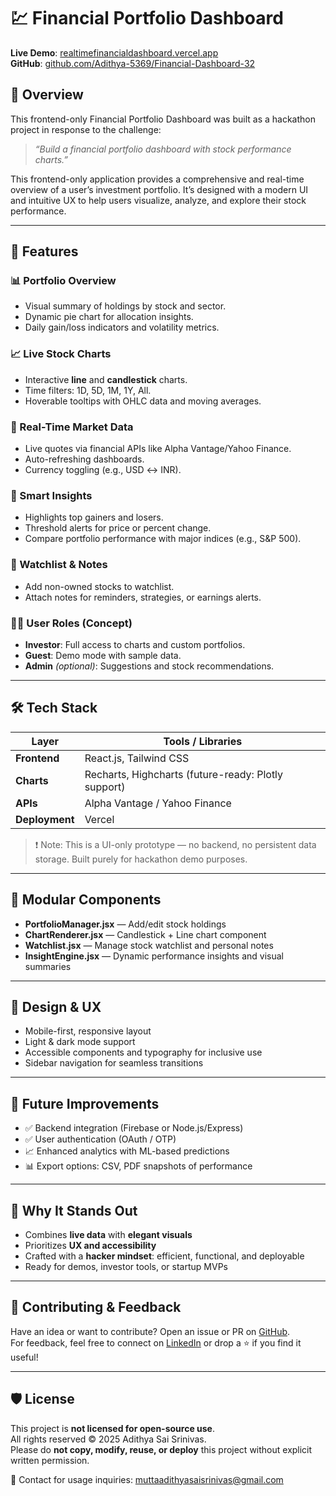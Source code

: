 # 💹 Financial Portfolio Dashboard

**Live Demo**: [realtimefinancialdashboard.vercel.app](https://realtimefinancialdashboard.vercel.app/)  
**GitHub**: [github.com/Adithya-5369/Financial-Dashboard-32](https://github.com/Adithya-5369/Financial-Dashboard-32)

## 🚀 Overview

This frontend-only Financial Portfolio Dashboard was built as a hackathon project in response to the challenge:
> *“Build a financial portfolio dashboard with stock performance charts.”*

This frontend-only application provides a comprehensive and real-time overview of a user’s investment portfolio. It’s designed with a modern UI and intuitive UX to help users visualize, analyze, and explore their stock performance.

---

## 🎯 Features

### 📊 Portfolio Overview
- Visual summary of holdings by stock and sector.
- Dynamic pie chart for allocation insights.
- Daily gain/loss indicators and volatility metrics.

### 📈 Live Stock Charts
- Interactive **line** and **candlestick** charts.
- Time filters: 1D, 5D, 1M, 1Y, All.
- Hoverable tooltips with OHLC data and moving averages.

### 🔄 Real-Time Market Data
- Live quotes via financial APIs like Alpha Vantage/Yahoo Finance.
- Auto-refreshing dashboards.
- Currency toggling (e.g., USD ↔ INR).

### 🧠 Smart Insights
- Highlights top gainers and losers.
- Threshold alerts for price or percent change.
- Compare portfolio performance with major indices (e.g., S&P 500).

### 🧾 Watchlist & Notes
- Add non-owned stocks to watchlist.
- Attach notes for reminders, strategies, or earnings alerts.

### 🧑‍💼 User Roles (Concept)
- **Investor**: Full access to charts and custom portfolios.
- **Guest**: Demo mode with sample data.
- **Admin** *(optional)*: Suggestions and stock recommendations.

---

## 🛠️ Tech Stack

| Layer      | Tools / Libraries |
|------------|-------------------|
| **Frontend** | React.js, Tailwind CSS |
| **Charts**   | Recharts, Highcharts (future-ready: Plotly support) |
| **APIs**     | Alpha Vantage / Yahoo Finance |
| **Deployment** | Vercel |

> ❗ Note: This is a UI-only prototype — no backend, no persistent data storage. Built purely for hackathon demo purposes.

---

## 🧩 Modular Components

- **PortfolioManager.jsx** — Add/edit stock holdings
- **ChartRenderer.jsx** — Candlestick + Line chart component
- **Watchlist.jsx** — Manage stock watchlist and personal notes
- **InsightEngine.jsx** — Dynamic performance insights and visual summaries

---

## 📱 Design & UX

- Mobile-first, responsive layout
- Light & dark mode support
- Accessible components and typography for inclusive use
- Sidebar navigation for seamless transitions

---

## 🧠 Future Improvements

- ✅ Backend integration (Firebase or Node.js/Express)
- ✅ User authentication (OAuth / OTP)
- 📈 Enhanced analytics with ML-based predictions
- 📊 Export options: CSV, PDF snapshots of performance

---

## 🌟 Why It Stands Out

- Combines **live data** with **elegant visuals**
- Prioritizes **UX and accessibility**
- Crafted with a **hacker mindset**: efficient, functional, and deployable
- Ready for demos, investor tools, or startup MVPs

---

## 📌 Contributing & Feedback

Have an idea or want to contribute? Open an issue or PR on [GitHub](https://github.com/Adithya-5369/Financial-Dashboard-32).  
For feedback, feel free to connect on [LinkedIn](https://www.linkedin.com/in/adithyasaisrinivas) or drop a ⭐ if you find it useful!

---

## 🛡 License

This project is **not licensed for open-source use**.  
All rights reserved © 2025 Adithya Sai Srinivas.  
Please do **not copy, modify, reuse, or deploy** this project without explicit written permission.

📧 Contact for usage inquiries: muttaadithyasaisrinivas@gmail.com
